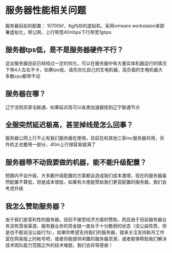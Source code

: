 # 服务器性能相关问题
服务器目前的配置：
10700kf，8g内存的虚拟机，采用vmware workstaion来部署虚拟化，带公网，上行带宽40mbps下行带宽1gbps  
## 服务器tps低，是不是服务器硬件不行？
这台服务器目前已经经过一定的优化，可以在服务器中有大量实体机器运行的情况下带4人左右不卡，如果tps低，请先优化自己的生电机器，高负载的生电机器大多数cpu都带不动
## 服务器在哪？
辽宁沈阳苏家屯联通，如果延迟高可以各类加速器挂到辽宁联通节点
## 全服突然延迟极高，甚至掉线是怎么回事？
服务器公网上行不止有我们服务器在使用，目前在和其他三家mc服务器共用，另外机主也要用一部分，40m上行很容易就满了
## 服务器带不动我要做的机器，能不能升级配置？
短期内不会升级，大多数升级配置的方案都会造成我们成本激增，现在的服务器虽然配置不算低，但是成本很低，如果有大佬能赞助我们更高配置的服务器，我们会考虑升级
## 我怎么赞助服务器？
由于我们是营利性的服务器，目前不接受经济方面的赞助，而且由于目前服务器业务没有营收渠道，服务器业务的资金链一直处于十分脆弱的状态（没公益性质，但是也不能说没公益行为），如果你希望支持我们的服务器，就来关注支持新月工作室在网易版上的帐号吧，或者你能提供闲置的服务器资源，或者能够帮助我们解决技术团队能力范围之外的技术难题，我们会非常感谢！
